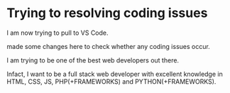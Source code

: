 # Trying to resolving coding issues
I am now trying to pull to VS Code.

made some changes here to check whether any coding issues occur.

I am trying to be one of the best web developers out there. 

Infact, I want to be a full stack web developer with excellent knowledge in HTML, CSS, JS, PHP(+FRAMEWORKS) and PYTHON(+FRAMEWORKS).
